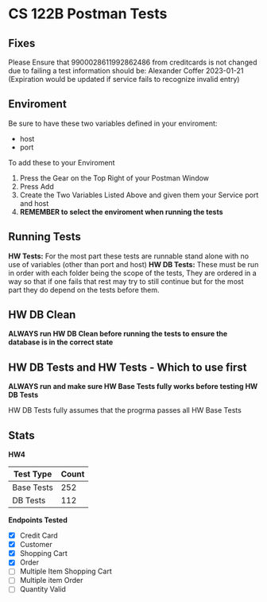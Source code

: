 # CS 122B Postman Tests

## Fixes

Please Ensure that 9900028611992862486 from creditcards is not changed due to failing a test
information should be:
Alexander
Coffer
2023-01-21 (Expiration would be updated if service fails to recognize invalid entry)

## Enviroment

Be sure to have these two variables defined in your enviroment:

* host
* port

To add these to your Enviroment 
1. Press the Gear on the Top Right of your Postman Window
2. Press Add
3. Create the Two Variables Listed Above and given them your Service port and host
4. **REMEMBER to select the enviroment when running the tests**

## Running Tests

**HW Tests:** For the most part these tests are runnable stand alone with no use of variables (other than port and host)
**HW DB Tests:** These must be run in order with each folder being the scope of the tests, They are ordered in a way so that if one fails that rest may try to still continue but for the most part they do depend on the tests before them.

## HW DB Clean

**ALWAYS run HW DB Clean before running the tests to ensure the database is in the correct state**

## HW DB Tests and HW Tests - Which to use first

**ALWAYS run and make sure HW Base Tests fully works before testing HW DB Tests**

HW DB Tests fully assumes that the progrma passes all HW Base Tests


## Stats

**HW4**

Test Type  | Count
------------- | -------------
Base Tests  | 252
DB Tests  | 112

**Endpoints Tested**
- [x] Credit Card
- [x] Customer
- [x] Shopping Cart
- [x] Order
- [ ] Multiple Item Shopping Cart
- [ ] Multiple item Order
- [ ] Quantity Valid
